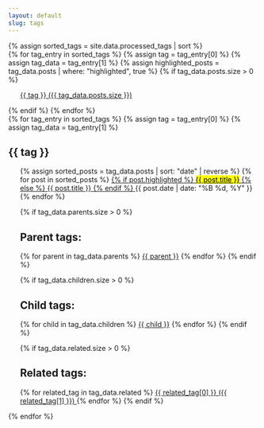```yaml
---
layout: default
slug: tags
---
```

<div class="post-wrapper">
    <aside class="tagged-posts">
    {% assign sorted_tags = site.data.processed_tags | sort %}
    <div class="tag-list">
        {% for tag_entry in sorted_tags %}
        {% assign tag = tag_entry[0] %}
        {% assign tag_data = tag_entry[1] %}
        {% assign highlighted_posts = tag_data.posts | where: "highlighted", true %}
        {% if tag_data.posts.size > 0 %}
        <ul class="search-link">
            <a href="#{{ tag | slugify }}">
                {{ tag }} ({{ tag_data.posts.size }})
            </a>
        </ul>
        {% endif %}
        {% endfor %}
    </div>
    </aside>
    <aside class="tagged-posts">
    {% for tag_entry in sorted_tags %}
    {% assign tag = tag_entry[0] %}
    {% assign tag_data = tag_entry[1] %}
    <div class="tag-list">
        <h1 id="{{ tag | slugify }}-heading">
            {{ tag }}
        </h1>
        <ul class="search-link">
        {% assign sorted_posts = tag_data.posts | sort: "date" | reverse %}
        {% for post in sorted_posts %}
        <a href="{{ post.url }}">
        {% if post.highlighted %}
        <mark>{{ post.title }}</mark>
        {% else %}
        {{ post.title }}
        {% endif %}
        </a>
        <time datetime="{{ post.date | date_to_xmlschema }}">{{ post.date | date: "%B %d, %Y" }}</time>
        {% endfor %}
        </ul>
        <ul class="search-link">
        {% if tag_data.parents.size > 0 %}
        <h2>Parent tags:</h2>
            {% for parent in tag_data.parents %}
            <a href="#{{ parent | slugify }}" aria-label="Parent tag {{ parent }}">{{ parent }}</a>
            {% endfor %}
            {% endif %}
        </ul>
        <ul class="search-link">
            {% if tag_data.children.size > 0 %}
            <h2>Child tags:</h2>
            {% for child in tag_data.children %}
            <a href="#{{ child | slugify }}" aria-label="Child tag {{ child }}">{{ child }}</a>
            {% endfor %}
            {% endif %}
        </ul>
        <ul class="search-link">
        {% if tag_data.related.size > 0 %}
        <h2>Related tags:</h2>
            {% for related_tag in tag_data.related %}
            <a href="#{{ related_tag[0] | slugify }}" aria-label="Related tag {{ related_tag[0] }}">
                {{ related_tag[0] }} ({{ related_tag[1] }})
            </a>
            {% endfor %}
            {% endif %}
        </ul>
    </div>
    {% endfor %}
    </aside>
</div>
